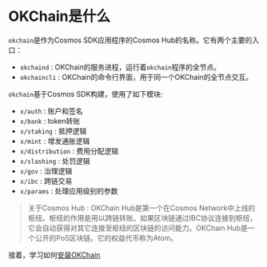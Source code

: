 # OKChain是什么

`okchain`是作为Cosmos SDK应用程序的Cosmos Hub的名称。它有两个主要的入口：

+ `okchaind` : OKChain的服务进程，运行着`okchain`程序的全节点。
+ `okchaincli` : OKChain的命令行界面，用于同一个OKChain的全节点交互。

`okchain`基于Cosmos SDK构建，使用了如下模块:

+ `x/auth` : 账户和签名
+ `x/bank` : token转账
+ `x/staking` : 抵押逻辑
+ `x/mint` : 增发通胀逻辑
+ `x/distribution` : 费用分配逻辑
+ `x/slashing` : 处罚逻辑
+ `x/gov` : 治理逻辑
+ `x/ibc` : 跨链交易
+ `x/params` : 处理应用级别的参数

> 关于Cosmos Hub : OKChain Hub是第一个在Cosmos Network中上线的枢纽。枢纽的作用是用以跨链转账。如果区块链通过IBC协议连接到枢纽，它会自动获得对其它连接至枢纽的区块链的访问能力。OKChain Hub是一个公开的PoS区块链。它的权益代币称为Atom。

接着，学习如何[安装OKChain](./installation.md)
